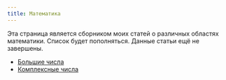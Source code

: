 ```yaml
---
title: Математика
---
```

Эта страница является сборником моих статей о различных областях математики. Список будет пополняться. Данные статьи ещё не завершены.
- [Большие числа](Большие-числа)
- [Комплексные числа](Комплексные-числа)
